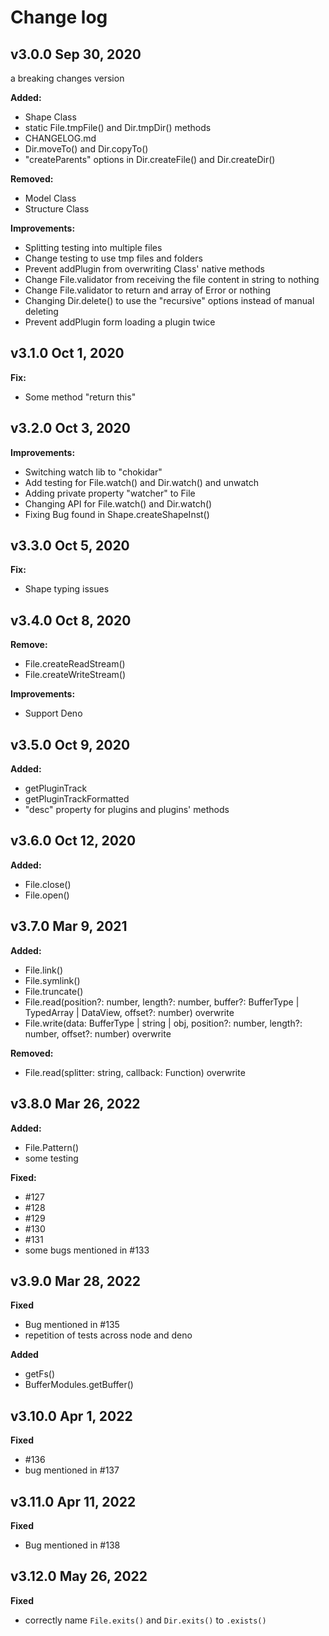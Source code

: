 # Change log

## v3.0.0 Sep 30, 2020

a breaking changes version

**Added:**

- Shape Class
- static File.tmpFile() and Dir.tmpDir() methods
- CHANGELOG.md
- Dir.moveTo() and Dir.copyTo()
- "createParents" options in Dir.createFile() and Dir.createDir()

**Removed:**

- Model Class
- Structure Class

**Improvements:**

- Splitting testing into multiple files
- Change testing to use tmp files and folders
- Prevent addPlugin from overwriting Class' native methods
- Change File.validator from receiving the file content in string to nothing
- Change File.validator to return and array of Error or nothing
- Changing Dir.delete() to use the "recursive" options instead of manual deleting
- Prevent addPlugin form loading a plugin twice

## v3.1.0 Oct 1, 2020

**Fix:**

- Some method "return this"

## v3.2.0 Oct 3, 2020

**Improvements:**

- Switching watch lib to "chokidar"
- Add testing for File.watch() and Dir.watch() and unwatch
- Adding private property "watcher" to File
- Changing API for File.watch() and Dir.watch()
- Fixing Bug found in Shape.createShapeInst()

## v3.3.0 Oct 5, 2020

**Fix:**

- Shape typing issues

## v3.4.0 Oct 8, 2020

**Remove:**

- File.createReadStream()
- File.createWriteStream()

**Improvements:**

- Support Deno

## v3.5.0 Oct 9, 2020

**Added:**

- getPluginTrack
- getPluginTrackFormatted
- "desc" property for plugins and plugins' methods

## v3.6.0 Oct 12, 2020

**Added:**

- File.close()
- File.open()

## v3.7.0 Mar 9, 2021

**Added:**

- File.link()
- File.symlink()
- File.truncate()
- File.read(position?: number, length?: number, buffer?: BufferType | TypedArray | DataView, offset?: number) overwrite
- File.write(data: BufferType | string | obj<any>, position?: number, length?: number, offset?: number) overwrite

**Removed:**

- File.read(splitter: string, callback: Function) overwrite

## v3.8.0 Mar 26, 2022

**Added:**

- File.Pattern()
- some testing

**Fixed:**

- #127
- #128
- #129
- #130
- #131
- some bugs mentioned in #133

## v3.9.0 Mar 28, 2022

**Fixed**

- Bug mentioned in #135
- repetition of tests across node and deno

**Added**

- getFs()
- BufferModules.getBuffer()

## v3.10.0 Apr 1, 2022

**Fixed**

- #136
- bug mentioned in #137

## v3.11.0 Apr 11, 2022

**Fixed**

- Bug mentioned in #138

## v3.12.0 May 26, 2022

**Fixed**

- correctly name `File.exits()` and `Dir.exits()` to `.exists()`
